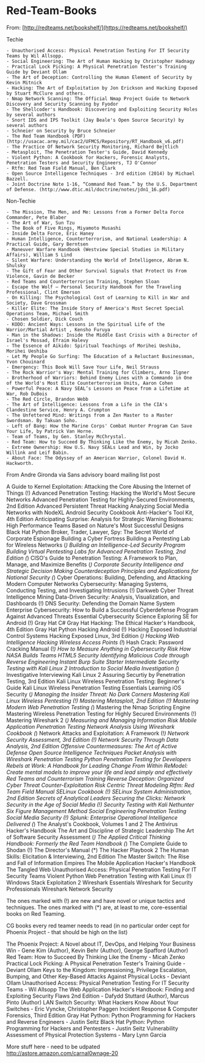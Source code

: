 # Red-Team-Books

From: [http://redteams.net/bookshelf/](https://redteams.net/bookshelf/)

Techie

    - Unauthorised Access: Physical Penetration Testing For IT Security Teams by Wil Allsopp.
    - Social Engineering: The Art of Human Hacking by Christopher Hadnagy
    - Practical Lock Picking: A Physical Penetration Tester's Training Guide by Deviant Ollam
    - The Art of Deception: Controlling the Human Element of Security by Kevin Mitnick
    - Hacking: The Art of Exploitation by Jon Erickson and Hacking Exposed by Stuart McClure and others.
    - Nmap Network Scanning: The Official Nmap Project Guide to Network Discovery and Security Scanning by Fyodor
    - The Shellcoder's Handbook: Discovering and Exploiting Security Holes by several authors
    - Snort IDS and IPS Toolkit (Jay Beale's Open Source Security) by several authors
    - Schneier on Security by Bruce Schneier
    - The Red Team Handbook (PDF) (http://usacac.army.mil/cac2/UFMCS/Repository/RT_Handbook_v6.pdf)
    - The Practice Of Network Security Monitoring, Richard Bejtlich
    - Metasploit, The Penetration Tester's Guide, David Kennedy
    - Violent Python: A Cookbook for Hackers, Forensic Analysts, Penetration Testers and Security Engineers, TJ O'Connor
    - Rtfm: Red Team Field Manual, Ben Clark
    - Open Source Intelligence Techniques - 3rd edition (2014) by Michael Bazzell.
    - Joint Doctrine Note 1-16, “Command Red Team.” by the U.S. Department of Defense. (http://www.dtic.mil/doctrine/notes/jdn1_16.pdf)

Non-Techie

    - The Mission, The Men, and Me: Lessons from a Former Delta Force Commander, Pete Blaber
    - The Art of War, Sun Tzu
    - The Book of Five Rings, Miyamoto Musashi
    - Inside Delta Force, Eric Haney
    - Human Intelligence, Counterterrorism, and National Leadership: A Practical Guide, Gary Berntsen
    - Maneuver Warfare Handbook (Westview Special Studies in Military Affairs), William S Lind
    - Silent Warfare: Understanding the World of Intelligence, Abram N. Shulsky
    - The Gift of Fear and Other Survival Signals that Protect Us From Violence, Gavin de Becker
    - Red Teams and Counterterrorism Training, Stephen Sloan
    - Escape the Wolf – Personal Security Handbook for the Traveling Professional, Clint Emerson
    - On Killing: The Psychological Cost of Learning to Kill in War and Society, Dave Grossman
    - Killer Elite: The Inside Story of America's Most Secret Special Operations Team, Michael Smith
    - Chosen Soldier, Dick Couch
    - KODO: Ancient Ways: Lessons in the Spiritual Life of the Warrior/Martial Artist , Kensho Furuya
    - Man in the Shadows: Inside the Middle East Crisis with a Director of Israel's Mossad, Efraim Halevy
    - The Essence of Aikido: Spiritual Teachings of Morihei Ueshiba, Morihei Ueshiba
    - Let My People Go Surfing: The Education of a Reluctant Businessman, Yvon Chouinard
    - Emergency: This Book Will Save Your Life, Neil Strauss
    - The Rock Warrior's Way: Mental Training for Climbers, Arno Ilgner
    - Brotherhood of Warriors: Behind Enemy Lines with a Commando in One of the World's Most Elite Counterterrorism Units, Aaron Cohen
    - Powerful Peace: A Navy SEAL’s Lessons on Peace from a Lifetime at War, Rob DuBois
    - The Red Circle, Brandon Webb
    - The Art of Intelligence: Lessons from a Life in the CIA's Clandestine Service, Henry A. Crumpton
    - The Unfettered Mind: Writings from a Zen Master to a Master Swordsman. By Takuan Soho.
    - Left of Bang: How the Marine Corps' Combat Hunter Program Can Save Your Life, by Patrick Van Horne.
    - Team of Teams, by Gen. Stanley McChrystal.
    - Red Team: How to Succeed By Thinking Like the Enemy, by Micah Zenko.
    - Extreme Ownership: How U.S. Navy SEALs Lead and Win, by Jocko Willink and Leif Babin.
    - About Face: The Odyssey of an American Warrior, Colonel David H. Hackworth.

From Andre Gironda via Sans advisory board mailing list post

A Guide to Kernel Exploitation: Attacking the Core
Abusing the Internet of Things
(!) Advanced Penetration Testing: Hacking the World's Most Secure Networks
Advanced Penetration Testing for Highly-Secured Environments, 2nd Edition
Advanced Persistent Threat Hacking
Analyzing Social Media Networks with NodeXL
Android Security Cookbook
Anti-Hacker's Tool Kit, 4th Edition
Anticipating Surprise: Analysis for Strategic Warning
Bioteams: High Performance Teams Based on Nature's Most Successful Designs
Black Hat Python
Broker, Trader, Lawyer, Spy: The Secret World of Corporate Espionage
Building a Cyber Fortress
Building a Pentesting Lab for Wireless Networks
(*) Building an Intelligence-Led Security Program
Building Virtual Pentesting Labs for Advanced Penetration Testing, 2nd Edition
(*) CISO's Guide to Penetration Testing: A Framework to Plan, Manage, and Maximize Benefits
(*) Corporate Security Intelligence and Strategic Decision Making
Counterdeception Principles and Applications for National Security
(*) Cyber Operations: Building, Defending, and Attacking Modern Computer Networks
Cybersecurity: Managing Systems, Conducting Testing, and Investigating Intrusions
(!) Darkweb Cyber Threat Intelligence Mining
Data-Driven Security: Analysis, Visualization, and Dashboards
(!) DNS Security: Defending the Domain Name System
Enterprise Cybersecurity: How to Build a Successful Cyberdefense Program Against Advanced Threats
Essential Cybersecurity Science
Exploring SE for Android
(!) Gray Hat C#
Gray Hat Hacking: The Ethical Hacker's Handbook, 4th Edition
Gray Hat Python
Hacking Android
(!) Hacking Exposed Industrial Control Systems
Hacking Exposed Linux, 3rd Edition
(*) Hacking Web Intelligence
Hacking Wireless Access Points
(!*) Hash Crack: Password Cracking Manual
(!*) How to Measure Anything in Cybersecurity Risk
How NASA Builds Teams
HTML5 Security
Identifying Malicious Code through Reverse Engineering
Instant Burp Suite Starter
Intermediate Security Testing with Kali Linux 2
Introduction to Social Media Investigation
(*) Investigative Interviewing
Kali Linux 2 Assuring Securtiy by Penetration Testing, 3rd Edition
Kali Linux Wireless Penetration Testing: Beginner's Guide
Kali Linux Wireless Penetration Testing Essentials
Learning iOS Security
(*) Managing the Insider Threat: No Dark Corners
Mastering Kali Linux Wireless Pentesting
(!) Mastering Metasploit, 2nd Edition
(!) Mastering Modern Web Penetration Testing
(*) Mastering the Nmap Scripting Engine
Mastering Wireless Penetration Testing for Highly Secured Environments
(!) Mastering Wireshark 2
(*) Measuring and Managing Information Risk
Mobile Application Penetration Testing
Network Analysis Using Wireshark Cookbook
(*) Network Attacks and Exploitation: A Framework
(!*) Network Security Assessment, 3rd Edition
(!) Network Security Through Data Analysis, 2nd Edition
Offensive Countermeasures: The Art of Active Defense
Open Source Intelligence Techniques
Packet Analysis with Wireshark
Penetration Testing
Python Penetration Testing for Developers
Rebels at Work: A Handbook for Leading Change From Within
ReModel: Create mental models to improve your life and lead simply and effectively
Red Teams and Counterrorism Training
Reverse Deception: Organized Cyber Threat Counter-Exploitation
Risk Centric Threat Modeling
Rtfm: Red Team Field Manual
SELinux Cookbook
(!) SELinux System Administration, 2nd Edition
Secrets of Analytical Leaders
Securing the Clicks: Network Security in the Age of Social Media
(!) Security Testing with Kali Nethunter
Six Figure Management Method
Social Engineering Penetration Testing
Social Media Security
(!) Splunk: Enterprise Operational Intelligence Delivered
(*) The Analyst's Cookbook, Volumes 1 and 2
The Antivirus Hacker's Handbook
The Art and Discipline of Strategic Leadership
The Art of Software Security Assessment
(*) The Applied Critical Thinking Handbook: Formerly the Red Team Handbook
(*) The Complete Guide to Shodan
(!) The Director's Manual
(*) The Hacker Playbook 2
The Human Skills: Elicitation & Interviewing, 2nd Edition
The Master Switch: The Rise and Fall of Information Empires
The Mobile Application Hacker's Handbook
The Tangled Web
Unauthorised Access: Physical Penetration Testing For IT Security Teams
Violent Python
Web Penetration Testing with Kali Linux
(!) Windows Stack Exploitation 2
Wireshark Essentials
Wireshark for Security Professionals
Wireshark Network Security

The ones marked with (!) are new and have novel or unique tactics and techniques. The ones marked with (*) are, at least to me, core-essential books on Red Teaming.


CG books every red teamer needs to read (in no particular order cept for Phoenix Project - that should be high on the list)

The Phoenix Project: A Novel about IT, DevOps, and Helping Your Business Win - Gene Kim (Author), Kevin Behr (Author), George Spafford (Author) 
Red Team: How to Succeed By Thinking Like the Enemy - Micah Zenko
Practical Lock Picking: A Physical Penetration Tester's Training Guide - Deviant Ollam
Keys to the Kingdom: Impressioning, Privilege Escalation, Bumping, and Other Key-Based Attacks Against Physical Locks - Deviant Ollam
Unauthorised Access: Physical Penetration Testing For IT Security Teams - Wil Allsopp
The Web Application Hacker's Handbook: Finding and Exploiting Security Flaws 2nd Edition - Dafydd Stuttard (Author), Marcus Pinto (Author)
LAN Switch Security: What Hackers Know About Your Switches - Eric Vyncke, Christopher Paggen
Incident Response & Computer Forensics, Third Edition 
Gray Hat Python: Python Programming for Hackers and Reverse Engineers - Justin Seitz
Black Hat Python: Python Programming for Hackers and Pentesters - Justin Seitz
Vulnerability Assessment of Physical Protection Systems - Mary Lynn Garcia

More stuff here - need to be udpated http://astore.amazon.com/carnal0wnage-20
